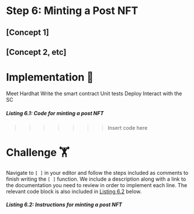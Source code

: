 # Step 6: Minting a Post NFT

## [Concept 1]

## [Concept 2, etc]

# Implementation 🧩

Meet Hardhat
Write the smart contract
Unit tests
Deploy
Interact with the SC

##### _Listing 6.1: Code for minting a post NFT_
>>>>>>> Insert code here

# Challenge 🏋️

Navigate to `[ ]` in your editor and follow the steps included as comments to finish writing the `[ ]` function. We include a description along with a link to the documentation you need to review in order to implement each line. The relevant code block is also included in [Listing 6.2](#listing-62-instructions-for-minting-a-post-NFT) below.

##### _Listing 6.2: Instructions for minting a post NFT_
